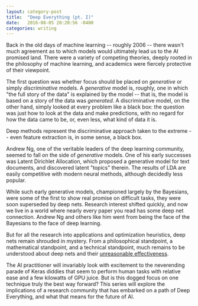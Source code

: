 ```yaml
---
layout: category-post
title:  "Deep Everything (pt. I)"
date:   2016-08-05 20:20:56 -0400
categories: writing
---
```


Back in the old days of machine learning -- roughly 2006 -- there wasn't much agreement as to which models would ultimately lead us to the AI promised land. There were a variety of competing theories, deeply rooted in the philosophy of machine learning, and academics were fiercely protective of their viewpoint.

The first question was whether focus should be placed on _generative_ or simply _discriminative_ models. A _generative_ model is, roughly, one in which "the full story of the data" is explained by the model -- that is, the model is based on a story of the data was _generated_. A discriminative model, on the other hand, simply looked at every problem like a black box: the question was just how to look at the data and make predictions, with no regard for how the data came to be, or, even less, what kind of data it is.

Deep methods represent the discriminative approach taken to the extreme -- even feature extraction is, in some sense, a black box.

Andrew Ng, one of the veritable leaders of the deep learning community, seemed to fall on the side of _generative_ models. One of his early successes was Latent Dirichlet Allocation, which proposed a generative model for text documents, and discovered latent "topics" therein. The results of LDA are easily competitive with modern neural methods, although decidedly less popular.

While such early generative models, championed largely by the Bayesians, were some of the first to show real promise on difficult tasks, they were soon superseded by deep nets. Research interest shifted quickly, and now we live in a world where nearly every paper you read has some deep net connection. Andrew Ng and others like him went from being the face of the Bayesians to the face of deep learning. 

But for all the research into applications and optimization heuristics, deep nets remain shrouded in mystery. From a philosophical standpoint, a mathematical standpoint, and a technical standpoint, much remains to be understood about deep nets and their [unreasonable effectiveness](http://karpathy.github.io/2015/05/21/rnn-effectiveness/).

The AI practitioner will invariably look with excitement to the neverending parade of Keras diddies that seem to perform human tasks with relative ease and a few kilowatts of GPU juice. But is this dogged focus on one technique truly the best way forward? This series will explore the implications of a research community that has embarked on a path of Deep Everything, and what that means for the future of AI.
